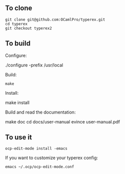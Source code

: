 ## To clone

    git clone git@github.com:OCamlPro/typerex.git
    cd typerex
    git checkout typerex2

## To build

Configure:

   ./configure -prefix /usr/local

Build:

    make

Install:

   make install

Build and read the documentation:

   make doc
   cd docs/user-manual
   evince user-manual.pdf


## To use it

    ocp-edit-mode install -emacs

If you want to customize your typerex config:

    emacs ~/.ocp/ocp-edit-mode.conf
   
